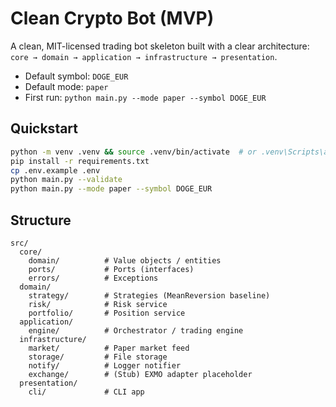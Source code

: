 
# Clean Crypto Bot (MVP)

A clean, MIT-licensed trading bot skeleton built with a clear architecture:
`core → domain → application → infrastructure → presentation`.

- Default symbol: `DOGE_EUR`
- Default mode: `paper`
- First run: `python main.py --mode paper --symbol DOGE_EUR`

## Quickstart

```bash
python -m venv .venv && source .venv/bin/activate  # or .venv\Scripts\activate on Windows
pip install -r requirements.txt
cp .env.example .env
python main.py --validate
python main.py --mode paper --symbol DOGE_EUR
```

## Structure

```
src/
  core/
    domain/          # Value objects / entities
    ports/           # Ports (interfaces)
    errors/          # Exceptions
  domain/
    strategy/        # Strategies (MeanReversion baseline)
    risk/            # Risk service
    portfolio/       # Position service
  application/
    engine/          # Orchestrator / trading engine
  infrastructure/
    market/          # Paper market feed
    storage/         # File storage
    notify/          # Logger notifier
    exchange/        # (Stub) EXMO adapter placeholder
  presentation/
    cli/             # CLI app
```
